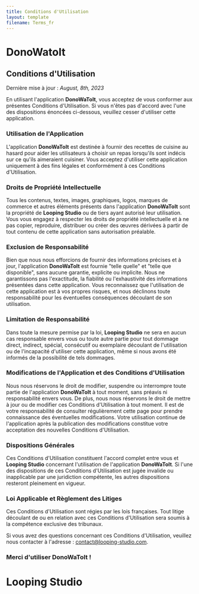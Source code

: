 ```yaml
---
title: Conditions d'Utilisation
layout: template
filename: Terms_fr
---
```


# **DonoWatoIt**

## Conditions d'Utilisation

Dernière mise à jour : *August, 8th, 2023*

En utilisant l'application **DonoWaToIt**, vous acceptez de vous conformer aux présentes Conditions d'Utilisation. Si vous n'êtes pas d'accord avec l'une des dispositions énoncées ci-dessous, veuillez cesser d'utiliser cette application.

### Utilisation de l'Application

L'application **DonoWaToIt** est destinée à fournir des recettes de cuisine au hasard pour aider les utilisateurs à choisir un repas lorsqu'ils sont indécis sur ce qu'ils aimeraient cuisiner. Vous acceptez d'utiliser cette application uniquement à des fins légales et conformément à ces Conditions d'Utilisation.

### Droits de Propriété Intellectuelle

Tous les contenus, textes, images, graphiques, logos, marques de commerce et autres éléments présents dans l'application **DonoWaToIt** sont la propriété de **Looping Studio** ou de tiers ayant autorisé leur utilisation. Vous vous engagez à respecter les droits de propriété intellectuelle et à ne pas copier, reproduire, distribuer ou créer des œuvres dérivées à partir de tout contenu de cette application sans autorisation préalable.

### Exclusion de Responsabilité

Bien que nous nous efforcions de fournir des informations précises et à jour, l'application **DonoWaToIt** est fournie "telle quelle" et "telle que disponible", sans aucune garantie, explicite ou implicite. Nous ne garantissons pas l'exactitude, la fiabilité ou l'exhaustivité des informations présentées dans cette application. Vous reconnaissez que l'utilisation de cette application est à vos propres risques, et nous déclinons toute responsabilité pour les éventuelles conséquences découlant de son utilisation.

### Limitation de Responsabilité

Dans toute la mesure permise par la loi, **Looping Studio** ne sera en aucun cas responsable envers vous ou toute autre partie pour tout dommage direct, indirect, spécial, consécutif ou exemplaire découlant de l'utilisation ou de l'incapacité d'utiliser cette application, même si nous avons été informés de la possibilité de tels dommages.

### Modifications de l'Application et des Conditions d'Utilisation

Nous nous réservons le droit de modifier, suspendre ou interrompre toute partie de l'application **DonoWaToIt** à tout moment, sans préavis ni responsabilité envers vous. De plus, nous nous réservons le droit de mettre à jour ou de modifier ces Conditions d'Utilisation à tout moment. Il est de votre responsabilité de consulter régulièrement cette page pour prendre connaissance des éventuelles modifications. Votre utilisation continue de l'application après la publication des modifications constitue votre acceptation des nouvelles Conditions d'Utilisation.

### Dispositions Générales

Ces Conditions d'Utilisation constituent l'accord complet entre vous et **Looping Studio** concernant l'utilisation de l'application **DonoWaToIt**. Si l'une des dispositions de ces Conditions d'Utilisation est jugée invalide ou inapplicable par une juridiction compétente, les autres dispositions resteront pleinement en vigueur.

### Loi Applicable et Règlement des Litiges

Ces Conditions d'Utilisation sont régies par les lois françaises. Tout litige découlant de ou en relation avec ces Conditions d'Utilisation sera soumis à la compétence exclusive des tribunaux.

Si vous avez des questions concernant ces Conditions d'Utilisation, veuillez nous contacter à l'adresse : [contact@looping-studio.com](mailto:contact@looping-studio.com).

### Merci d'utiliser **DonoWaToIt** !


# Looping Studio

